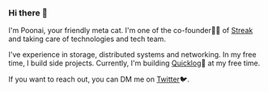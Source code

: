 ### Hi there 👋

I'm Poonai, your friendly meta cat. I'm one of the co-founder👨‍💼 of [Streak](https://streakcard.com) and taking care of technologies and tech team.

I've experience in storage, distributed systems and networking. In my free time, I build side projects. Currently, I'm building [Quicklog](https://quicklog.dev)🔭  at my free time.

If you want to reach out, you can DM me on [Twitter](https://twitter.com/poonai_)🐦.  
<!--
**balajijinnah/balajijinnah** is a ✨ _special_ ✨ repository because its `README.md` (this file) appears on your GitHub profile.

Here are some ideas to get you started:

- 🔭 I’m currently working on ...
- 🌱 I’m currently learning ...
- 👯 I’m looking to collaborate on ...
- 🤔 I’m looking for help with ...
- 💬 Ask me about ...
- 📫 How to reach me: ...
- 😄 Pronouns: ...
- ⚡ Fun fact: ...
-->
